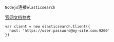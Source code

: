 `Nodejs`连接`elasticsearch`

[官网文档参考](https://www.elastic.co/guide/en/elasticsearch/client/javascript-api/current/auth-reference.html)

```
var client = new elasticsearch.Client({
  host: 'https://user:password@my-site.com:9200'
})
```



